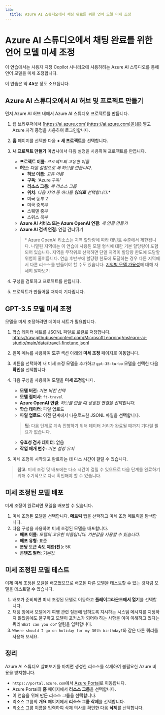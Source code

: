 ```yaml
---
lab:
  title: Azure AI 스튜디오에서 채팅 완료를 위한 언어 모델 미세 조정
---
```


# Azure AI 스튜디오에서 채팅 완료를 위한 언어 모델 미세 조정

이 연습에서는 사용자 지정 Copilot 시나리오에 사용하려는 Azure AI 스튜디오를 통해 언어 모델을 미세 조정합니다.

이 연습은 약 **45**분 정도 소요됩니다.

## Azure AI 스튜디오에서 AI 허브 및 프로젝트 만들기

먼저 Azure AI 허브 내에서 Azure AI 스튜디오 프로젝트를 만듭니다.

1. 웹 브라우저에서 [https://ai.azure.com](https://ai.azure.com)을(를) 열고 Azure 자격 증명을 사용하여 로그인합니다.
1. **홈** 페이지를 선택한 다음 **+ 새 프로젝트**를 선택합니다.
1. **새 프로젝트 만들기** 마법사에서 다음 설정을 사용하여 프로젝트를 만듭니다.
    - **프로젝트 이름**: *프로젝트의 고유한 이름*
    - **허브**: *다음 설정으로 새 허브를 만듭니다*.
        - **허브 이름**: *고유 이름*
        - **구독**: ‘Azure 구독’
        - **리소스 그룹**: *새 리소스 그룹*
        - **위치**: *다음 지역 중 하나를 **임의로** 선택합니다.*\*
        - 미국 동부 2
        - 미국 중북부
        - 스웨덴 중부
        - 스위스 북부
    - **Azure AI 서비스 또는 Azure OpenAI 연결**: *새 연결 만들기*
    - **Azure AI 검색 연결**: 연결 건너뛰기

    > \* Azure OpenAI 리소스는 지역 할당량에 따라 테넌트 수준에서 제한됩니다. 나열된 지역에는 이 연습에 사용된 모델 형식에 대한 기본 할당량이 포함되어 있습니다. 지역을 무작위로 선택하면 단일 지역이 할당량 한도에 도달할 위험이 줄어듭니다. 연습 후반부에 할당량 한도에 도달하는 경우 다른 지역에서 다른 리소스를 만들어야 할 수도 있습니다. [지역별 모델 가용성](https://learn.microsoft.com/en-us/azure/ai-studio/concepts/fine-tuning-overview#azure-openai-models)에 대해 자세히 알아보기

1. 구성을 검토하고 프로젝트를 만듭니다.
1. 프로젝트가 만들어질 때까지 기다립니다.

## GPT-3.5 모델 미세 조정

모델을 미세 조정하려면 데이터 세트가 필요합니다.

1. 학습 데이터 세트를 JSONL 파일로 로컬로 저장합니다. https://raw.githubusercontent.com/MicrosoftLearning/mslearn-ai-studio/main/data/travel-finetune.jsonl 
1. 왼쪽 메뉴를 사용하여 **도구** 섹션 아래의 **미세 조정** 페이지로 이동합니다.
1. 버튼을 선택하여 새 미세 조정 모델을 추가하고 `gpt-35-turbo` 모델을 선택한 다음 **확인**을 선택합니다.
1. 다음 구성을 사용하여 모델을 **미세 조정**합니다.
    - **모델 버전**: *기본 버전 선택*
    - **모델 접미사**: `ft-travel`
    - **Azure OpenAI 연결**: *허브를 만들 때 생성된 연결을 선택합니다*.
    - **학습 데이터**: 파일 업로드
    - **파일 업로드**: 이전 단계에서 다운로드한 JSONL 파일을 선택합니다.

    > **팁**: 다음 단계로 계속 진행하기 위해 데이터 처리가 완료될 때까지 기다릴 필요가 없습니다.

    - **유효성 검사 데이터**: 없음
    - **작업 매개 변수**: *기본 설정 유지*
1. 미세 조정이 시작되고 완료하는 데 다소 시간이 걸릴 수 있습니다.

> **참고**: 미세 조정 및 배포에는 다소 시간이 걸릴 수 있으므로 다음 단계를 완료하기 위해 주기적으로 다시 확인해야 할 수 있습니다.

## 미세 조정된 모델 배포

미세 조정이 완료되면 모델을 배포할 수 있습니다.

1. 미세 조정된 모델을 선택합니다. **메트릭** 탭을 선택하고 미세 조정 메트릭을 탐색합니다.
1. 다음 구성을 사용하여 미세 조정된 모델을 배포합니다.
    - **배포 이름**: *모델의 고유한 이름입니다. 기본값을 사용할 수 있습니다.*
    - **배포 유형**: 표준
    - **분당 토큰 속도 제한(천 )**: 5K
    - **콘텐츠 필터**: 기본값

## 미세 조정된 모델 테스트

이제 미세 조정된 모델을 배포했으므로 배포된 다른 모델을 테스트할 수 있는 것처럼 모델을 테스트할 수 있습니다.

1. 배포가 준비되면 미세 조정된 모델로 이동하고 **플레이그라운드에서 열기**를 선택합니다.
1. 채팅 창에서 모델에게 여행 관련 질문에 답하도록 지시하는 시스템 메시지를 지정하지 않았음에도 불구하고 모델이 포커스가 되어야 하는 사항을 이미 이해하고 있다는 쿼리 `What can you do?` 알림을 입력합니다.
1. `Where should I go on holiday for my 30th birthday?`와 같은 다른 쿼리를 사용해 보세요.

## 정리

Azure AI 스튜디오 살펴보기를 마치면 생성한 리소스를 삭제하여 불필요한 Azure 비용을 방지합니다.

- `https://portal.azure.com`에서 [Azure Portal](https://portal.azure.com)로 이동합니다.
- Azure Portal의 **홈** 페이지에서 **리소스 그룹**을 선택합니다.
- 이 연습을 위해 만든 리소스 그룹을 선택합니다.
- 리소스 그룹의 **개요** 페이지에서 **리소스 그룹 삭제**를 선택합니다.
- 리소스 그룹 이름을 입력하여 삭제 의사를 확인한 다음 **삭제**를 선택합니다.
